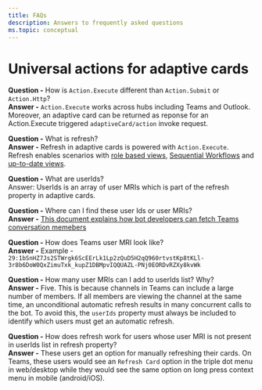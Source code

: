 ```yaml
---
title: FAQs
description: Answers to frequently asked questions
ms.topic: conceptual
---
```


# Universal actions for adaptive cards

**Question -** How is `Action.Execute` different than `Action.Submit` or `Action.Http`? <br>
**Answer -** `Action.Execute` works across hubs including Teams and Outlook. Moreover, an adaptive card can be returned as reponse for an Action.Execute triggered `adaptiveCard/action` invoke request.

**Question -** What is refresh? <br>
**Answer -** Refresh in adaptive cards is powered with `Action.Execute`. Refresh enables scenarios with [role based views](~/Role-Based-Views.md), [Sequential Workflows](~/sequential-workflows) and [up-to-date views](~/Up-To-Date.md).

**Question -** What are userIds? <br>
Answer: UserIds is an array of user MRIs which is part of the refresh property in adaptive cards.

**Question -** Where can I find these user Ids or user MRIs? <br>
**Answer -** [This document explains how bot developers can fetch Teams conversation memebers](https://docs.microsoft.com/en-us/microsoftteams/platform/bots/how-to/get-teams-context?tabs=dotnet#fetch-the-roster-or-user-profile)

**Question -** How does Teams user MRI look like? <br>
**Answer -** Example - `29:1bSnHZ7Js2STWrgk6ScEErLk1Lp2zQuD5H2qQ960rtvstKp8tKLl-3r8b6DoW0QxZimuTxk_kupZ1DBMpvIQQUAZL-PNj0EORDvRZXy8kvWk`

**Question -** How many user MRIs can I add to userIds list? Why? <br>
**Answer -** Five. This is because channels in Teams can include a large number of members. If all members are viewing the channel at the same time, an unconditional automatic refresh results in many concurrent calls to the bot. To avoid this, the `userIds` property must always be included to identify which users must get an automatic refresh.

**Question -** How does refresh work for users whose user MRI is not present in userIds list in refresh property? <br>
**Answer -** These users get an option for manually refreshing their cards. On Teams, these users would see an `Refresh Card` option in the triple dot menu in web/desktop while they would see the same option on long press context menu in mobile (android/iOS).

